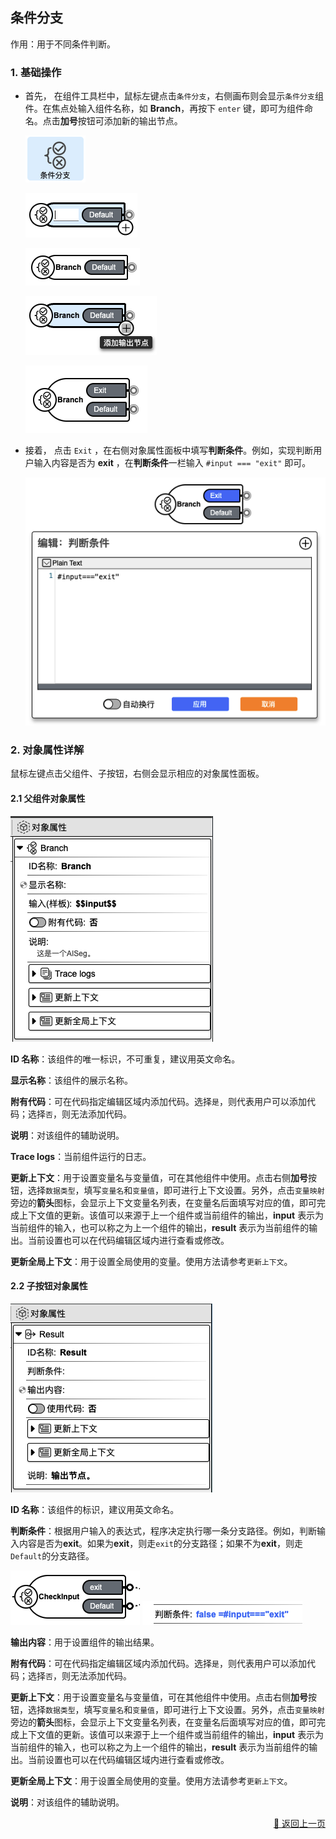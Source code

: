 ## 条件分支

作用：用于不同条件判断。

### 1. 基础操作

- 首先，
在组件工具栏中，鼠标左键点击`条件分支`，右侧画布则会显示`条件分支`组件。在焦点处输入组件名称，如 **Branch**，再按下 `enter` 键，即可为组件命名。点击**加号**按钮可添加新的输出节点。
    <p>
        <img src="../../../assets/branch1_component_cn.jpg" alt="branch1" />
    </p>
    <p>
        <img src="../../../assets/branch2_component_cn.jpg" alt="branch2" />
    </p>
    <p>
        <img src="../../../assets/branch3_component_cn.jpg" alt="branch3" />
    </p>
    <p>
        <img src="../../../assets/branch4_component_cn.jpg" alt="branch4" />
    <p>
        <img src="../../../assets/branch10_component_cn.jpg" alt="branch10" />
    </p>

- 接着，
点击 `Exit` ，在右侧对象属性面板中填写**判断条件**。例如，实现判断用户输入内容是否为 **exit** ，在**判断条件**一栏输入 `#input === "exit"` 即可。
    <p>
        <img src="../../../assets/branch11_component_cn.jpg" alt="branch11" />
    </p>

### 2. 对象属性详解

鼠标左键点击父组件、子按钮，右侧会显示相应的对象属性面板。

#### 2.1 父组件对象属性

<p>
    <img src="../../../assets/branch6_component_cn.jpg" alt="branch6" />
</p>

**ID 名称**：该组件的唯一标识，不可重复，建议用英文命名。

**显示名称**：该组件的展示名称。

<!-- **输入（样板）**： -->

**附有代码**：可在代码指定编辑区域内添加代码。选择`是`，则代表用户可以添加代码；选择`否`，则无法添加代码。

**说明**：对该组件的辅助说明。

**Trace logs**：当前组件运行的日志。

**更新上下文**：用于设置变量名与变量值，可在其他组件中使用。点击右侧**加号**按钮，选择`数据类型`，填写`变量名`和`变量值`，即可进行上下文设置。另外，点击`变量映射`旁边的**箭头**图标，会显示上下文变量名列表，在变量名后面填写对应的值，即可完成上下文值的更新。该值可以来源于上一个组件或当前组件的输出，**input** 表示为当前组件的输入，也可以称之为上一个组件的输出，**result** 表示为当前组件的输出。当前设置也可以在代码编辑区域内进行查看或修改。

**更新全局上下文**：用于设置全局使用的变量。使用方法请参考`更新上下文`。

#### 2.2 子按钮对象属性

<p>
    <img src="../../../assets/branch7_component_cn.jpg" alt="branch7" />
</p>

**ID 名称**：该组件的标识，建议用英文命名。

**判断条件**：根据用户输入的表达式，程序决定执行哪一条分支路径。例如，判断输入内容是否为**exit**。如果为**exit**，则走`exit`的分支路径；如果不为**exit**，则走`Default`的分支路径。

<p>
    <img src="../../../assets/branch9_component_cn.jpg" alt="branch9" />
    <img src="../../../assets/branch8_component_cn.jpg" alt="branch8" />
</p>

**输出内容**：用于设置组件的输出结果。

**附有代码**：可在代码指定编辑区域内添加代码。选择`是`，则代表用户可以添加代码；选择`否`，则无法添加代码。

**更新上下文**：用于设置变量名与变量值，可在其他组件中使用。点击右侧**加号**按钮，选择`数据类型`，填写`变量名`和`变量值`，即可进行上下文设置。另外，点击`变量映射`旁边的**箭头**图标，会显示上下文变量名列表，在变量名后面填写对应的值，即可完成上下文值的更新。该值可以来源于上一个组件或当前组件的输出，**input** 表示为当前组件的输入，也可以称之为上一个组件的输出，**result** 表示为当前组件的输出。当前设置也可以在代码编辑区域内进行查看或修改。

**更新全局上下文**：用于设置全局使用的变量。使用方法请参考`更新上下文`。

**说明**：对该组件的辅助说明。

<p align="right" >
  <a href="../flow_control/index-zh_CN.md">
    🔗 返回上一页
  </a>
</p>